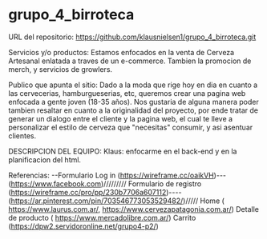 # grupo_4_birroteca
URL del repositorio: https://github.com/klausnielsen1/grupo_4_birroteca.git


Servicios y/o productos:
Estamos enfocados en la venta de Cerveza Artesanal enlatada a traves de un e-commerce. Tambien la promocion de merch, y servicios de growlers. 

Publico que apunta el sitio:
Dado a la moda que rige hoy en dia en cuanto a las cervecerias, hamburgueserias, etc, queremos crear una pagina web enfocada a gente joven (18-35 años). Nos gustaria de alguna manera poder tambien resaltar en cuanto a la originalidad del proyecto, por ende tratar de generar un dialogo entre el cliente y la pagina web, el cual te lleve a personalizar el estilo de cerveza que "necesitas"  consumir, y asi asentuar clientes. 

DESCRIPCION DEL EQUIPO:
Klaus: enfocarme en el back-end y en la planificacion del html.



Referencias:
--Formulario Log in (https://wireframe.cc/oaikVH)---(https://www.facebook.com)/////////
Formulario de registro (https://wireframe.cc/pro/pp/230b7706a607112)----(https://ar.pinterest.com/pin/703546773053529482/)/////
Home ( https://www.laurus.com.ar/, https://www.cervezapatagonia.com.ar/)
Detalle de producto ( https://www.mercadolibre.com.ar/)
Carrito (https://dpw2.servidoronline.net/grupo4-p2/)


